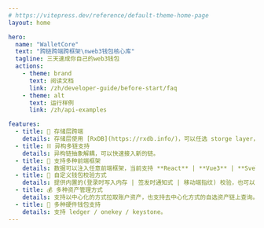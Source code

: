 ```yaml
---
# https://vitepress.dev/reference/default-theme-home-page
layout: home

hero:
  name: "WalletCore"
  text: "跨链跨端跨框架\nweb3钱包核心库"
  tagline: 三天速成你自己的web3钱包
  actions:
    - theme: brand
      text: 阅读文档
      link: /zh/developer-guide/before-start/faq
    - theme: alt
      text: 运行样例
      link: /zh/api-examples

features:
  - title: 💾 存储层跨端
    details: 存储层使用 [RxDB](https://rxdb.info/)，可以任选 storge layer，支持 Extension | React Native | Node | Web Memory。
  - title: ⛓️ 异构多链支持
    details: 异构链抽象解耦，可以快速接入新的链。
  - title: 🎨 支持多种前端框架
    details: 数据可以注入任意前端框架，当前支持 **React** | **Vue3** | **Svelte**。
  - title: 🔐 自定义钱包校验方式
    details: 提供内置的(登录时写入内存 | 签发时通知式 | 移动端指纹) 校验，也可以自定义校验方式。
  - title: 💰 多种资产管理方式
    details: 支持以中心化的方式拉取账户资产，也支持去中心化方式的自选资产链上查询。
  - title: 🔑 多种硬件钱包支持
    details: 支持 ledger / onekey / keystone。
---
```



